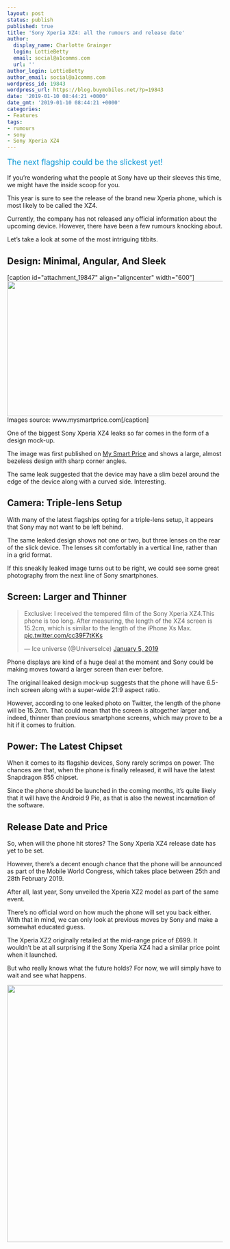 ```yaml
---
layout: post
status: publish
published: true
title: 'Sony Xperia XZ4: all the rumours and release date'
author:
  display_name: Charlotte Grainger
  login: LottieBetty
  email: social@a1comms.com
  url: ''
author_login: LottieBetty
author_email: social@a1comms.com
wordpress_id: 19843
wordpress_url: https://blog.buymobiles.net/?p=19843
date: '2019-01-10 08:44:21 +0000'
date_gmt: '2019-01-10 08:44:21 +0000'
categories:
- Features
tags:
- rumours
- sony
- Sony Xperia XZ4
---
```

<p><span class="postStandFirst" style="color: #0896d5; line-height: 26px; font-size: 18px;">The next flagship could be the slickest yet!</span></p>
<p>If you&rsquo;re wondering what the people at Sony have up their sleeves this time, we might have the inside scoop for you.</p>
<p>This year is sure to see the release of the brand new Xperia phone, which is most likely to be called the XZ4.</p>
<p>Currently, the company has not released any official information about the upcoming device. However, there have been a few rumours knocking about.</p>
<p>Let&rsquo;s take a look at some of the most intriguing titbits.</p>
<h2>Design: Minimal, Angular, And Sleek</h2>
<p>[caption id="attachment_19847" align="aligncenter" width="600"]<img class="wp-image-19847 size-full" src="https://a1comms-blog-buymobiles.storage.googleapis.com/sony-xpera-xz4-leak-back.jpg" alt="" width="600" height="315" /> Images source: www.mysmartprice.com[/caption]</p>
<p>One of the biggest Sony Xperia XZ4 leaks so far comes in the form of a design mock-up.</p>
<p>The image was first published on <a href="https://www.mysmartprice.com/gear/sony-xperia-xz4/" target="_blank" rel="noopener">My Smart Price</a> and shows a large, almost bezeless design with sharp corner angles.</p>
<p>The same leak suggested that the device may have a slim bezel around the edge of the device along with a curved side. Interesting.</p>
<h2>Camera: Triple-lens Setup</h2>
<p>With many of the latest flagships opting for a triple-lens setup, it appears that Sony may not want to be left behind.</p>
<p>The same leaked design shows not one or two, but three lenses on the rear of the slick device. The lenses sit comfortably in a vertical line, rather than in a grid format.</p>
<p>If this sneakily leaked image turns out to be right, we could see some great photography from the next line of Sony smartphones.</p>
<h2>Screen: Larger and Thinner</h2>
<blockquote class="twitter-tweet" data-lang="en">
<p dir="ltr" lang="en">Exclusive: I received the tempered film of the Sony Xperia XZ4.This phone is too long. After measuring, the length of the XZ4 screen is 15.2cm, which is similar to the length of the iPhone Xs Max. <a href="https://t.co/cc39F7tKKs">pic.twitter.com/cc39F7tKKs</a></p>
<p>&mdash; Ice universe (@UniverseIce) <a href="https://twitter.com/UniverseIce/status/1081452513503526919?ref_src=twsrc%5Etfw">January 5, 2019</a></p></blockquote>
<p><script async src="https://platform.twitter.com/widgets.js" charset="utf-8"></script></p>
<p>Phone displays are kind of a huge deal at the moment and Sony could be making moves toward a larger screen than ever before.</p>
<p>The original leaked design mock-up suggests that the phone will have 6.5-inch screen along with a super-wide 21:9 aspect ratio.</p>
<p>However, according to one leaked photo on Twitter, the length of the phone will be 15.2cm. That could mean that the screen is altogether larger and, indeed, thinner than previous smartphone screens, which may prove to be a hit if it comes to fruition.</p>
<h2>Power: The Latest Chipset</h2>
<p>When it comes to its flagship devices, Sony rarely scrimps on power. The chances are that, when the phone is finally released, it will have the latest Snapdragon 855 chipset.</p>
<p>Since the phone should be launched in the coming months, it&rsquo;s quite likely that it will have the Android 9 Pie, as that is also the newest incarnation of the software.</p>
<h2>Release Date and Price</h2>
<p>So, when will the phone hit stores? The Sony Xperia XZ4 release date has yet to be set.</p>
<p>However, there&rsquo;s a decent enough chance that the phone will be announced as part of the Mobile World Congress, which takes place between 25th and 28th February 2019.</p>
<p>After all, last year, Sony unveiled the Xperia XZ2 model as part of the same event.</p>
<p>There&rsquo;s no official word on how much the phone will set you back either. With that in mind, we can only look at previous moves by Sony and make a somewhat educated guess.</p>
<p>The Xperia XZ2 originally retailed at the mid-range price of &pound;699. It wouldn&rsquo;t be at all surprising if the Sony Xperia XZ4 had a similar price point when it launched.</p>
<p>But who really knows what the future holds? For now, we will simply have to wait and see what happens.</p>
<p><a href="https://www.buymobiles.net/sony" target="_blank" rel="noopener"><img class="aligncenter wp-image-17226 size-full" src="https://lh3.googleusercontent.com/uhn51qusJ96Ga7IxyH2H_AWrxqGZ5tKH9RULAkBtDbNKUaWQZUVef97VR7cX2DVTRAytjmGlf2v_0DikupyodqFB=s0" alt="" width="600" height="600" /></a></p>
